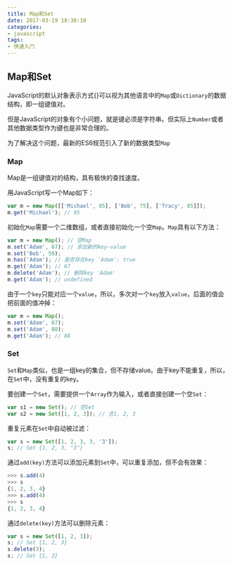 ```yaml
---
title: Map和Set
date: 2017-03-19 18:30:10
categories:
- javascript
tags:
- 快速入门
---
```

## Map和Set
JavaScript的默认对象表示方式{}可以视为其他语言中的`Map`或`Dictionary`的数据结构，即一组键值对。

但是JavaScript的对象有个小问题，就是键必须是字符串。但实际上`Number`或者其他数据类型作为键也是非常合理的。

为了解决这个问题，最新的ES6规范引入了新的数据类型`Map`
<!-- more -->
### Map
Map是一组键值对的结构，具有极快的查找速度。

用JavaScript写一个Map如下：

```js
var m = new Map([['Michael', 95], ['Bob', 75], ['Tracy', 85]]);
m.get('Michael'); // 95
```
初始化`Map`需要一个二维数组，或者直接初始化一个空`Map`。`Map`具有以下方法：

```js
var m = new Map(); // 空Map
m.set('Adam', 67); // 添加新的key-value
m.set('Bob', 59);
m.has('Adam'); // 是否存在key 'Adam': true
m.get('Adam'); // 67
m.delete('Adam'); // 删除key 'Adam'
m.get('Adam'); // undefined
```
由于一个`key`只能对应一个`value`，所以，多次对一个`key`放入`value`，后面的值会把前面的值冲掉：

```js
var m = new Map();
m.set('Adam', 67);
m.set('Adam', 88);
m.get('Adam'); // 88
```
### Set
`Set`和`Map`类似，也是一组key的集合，但不存储value。由于key不能重复，所以，在`Set`中，没有重复的key。

要创建一个`Set`，需要提供一个`Array`作为输入，或者直接创建一个空`Set`：

```js
var s1 = new Set(); // 空Set
var s2 = new Set([1, 2, 3]); // 含1, 2, 3
```
重复元素在`Set`中自动被过滤：

```js
var s = new Set([1, 2, 3, 3, '3']);
s; // Set {1, 2, 3, "3"}
```
通过`add(key)`方法可以添加元素到`Set`中，可以重复添加，但不会有效果：

```js
>>> s.add(4)
>>> s
{1, 2, 3, 4}
>>> s.add(4)
>>> s
{1, 2, 3, 4}
```
通过`delete(key)`方法可以删除元素：

```js
var s = new Set([1, 2, 3]);
s; // Set {1, 2, 3}
s.delete(3);
s; // Set {1, 2}
```
